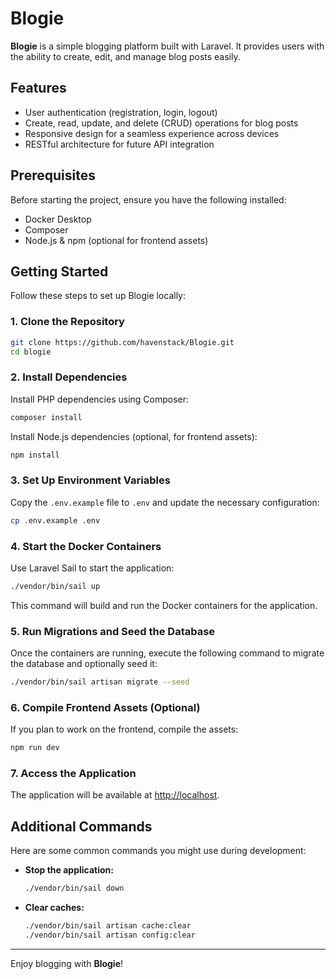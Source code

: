 # Blogie

**Blogie** is a simple blogging platform built with Laravel. It provides users with the ability to create, edit, and manage blog posts easily.

## Features

- User authentication (registration, login, logout)
- Create, read, update, and delete (CRUD) operations for blog posts
- Responsive design for a seamless experience across devices
- RESTful architecture for future API integration

## Prerequisites

Before starting the project, ensure you have the following installed:

- Docker Desktop
- Composer
- Node.js & npm (optional for frontend assets)

## Getting Started

Follow these steps to set up Blogie locally:

### 1. Clone the Repository

```bash
git clone https://github.com/havenstack/Blogie.git
cd blogie
```

### 2. Install Dependencies

Install PHP dependencies using Composer:

```bash
composer install
```

Install Node.js dependencies (optional, for frontend assets):

```bash
npm install
```

### 3. Set Up Environment Variables

Copy the `.env.example` file to `.env` and update the necessary configuration:

```bash
cp .env.example .env
```

### 4. Start the Docker Containers

Use Laravel Sail to start the application:

```bash
./vendor/bin/sail up
```

This command will build and run the Docker containers for the application.

### 5. Run Migrations and Seed the Database

Once the containers are running, execute the following command to migrate the database and optionally seed it:

```bash
./vendor/bin/sail artisan migrate --seed
```

### 6. Compile Frontend Assets (Optional)

If you plan to work on the frontend, compile the assets:

```bash
npm run dev
```

### 7. Access the Application

The application will be available at [http://localhost](http://localhost).

## Additional Commands

Here are some common commands you might use during development:

- **Stop the application:**
  ```bash
  ./vendor/bin/sail down
  ```


- **Clear caches:**
  ```bash
  ./vendor/bin/sail artisan cache:clear
  ./vendor/bin/sail artisan config:clear
  ```

---

Enjoy blogging with **Blogie**!
